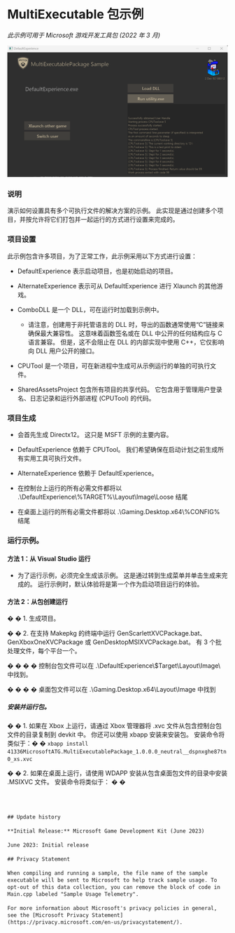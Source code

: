 # MultiExecutable 包示例

_此示例可用于 Microsoft 游戏开发工具包 (2022 年 3 月)_

![图像](SampleImage.png)




### 说明

演示如何设置具有多个可执行文件的解决方案的示例。 此实现是通过创建多个项目，并按允许将它们打包并一起运行的方式进行设置来完成的。



### 项目设置

此示例包含许多项目，为了正常工作，此示例采用以下方式进行设置：

- DefaultExperience 表示启动项目，也是初始启动的项目。

- AlternateExperience 表示可从 DefaultExperience 进行 Xlaunch 的其他游戏。

- ComboDLL 是一个 DLL，可在运行时加载到示例中。
   - 请注意，创建用于非托管语言的 DLL 时，导出的函数通常使用&ldquo;C&rdquo;链接来确保最大兼容性。 这意味着函数签名或在 DLL 中公开的任何结构应与 C 语言兼容。 但是，这不会阻止在 DLL 的内部实现中使用 C++，它仅影响向 DLL 用户公开的接口。
- CPUTool 是一个项目，可在新进程中生成可从示例运行的单独的可执行文件。

- SharedAssetsProject 包含所有项目的共享代码。 它包含用于管理用户登录名、日志记录和运行外部进程 (CPUTool) 的代码。



### 项目生成

- 会首先生成 Directx12。 这只是 MSFT 示例的主要内容。

- DefaultExperience 依赖于 CPUTool。 我们希望确保在启动计划之前生成所有实用工具可执行文件。

- AlternateExperience 依赖于 DefaultExperience。

- 在控制台上运行的所有必需文件都将以 .\\DefaultExperience\\%TARGET%\\Layout\\Image\\Loose 结尾

- 在桌面上运行的所有必需文件都将以 .\\Gaming.Desktop.x64\\%CONFIG% 结尾



### 运行示例。



#### 方法 1：从 Visual Studio 运行

- 为了运行示例，必须完全生成该示例。 这是通过转到生成菜单并单击生成来完成的。 运行示例时，默认体验将是第一个作为启动项目运行的体验。



#### 方法 2：从包创建运行

� � 1. 生成项目。

� � 2. 在支持 Makepkg 的终端中运行 GenScarlettXVCPackage.bat、GenXboxOneXVCPackage 或 GenDesktopMSIXVCPackage.bat。 有 3 个批处理文件，每个平台一个。

� � � � 控制台包文件可以在 .\\DefaultExperience\\$Target\\Layout\\Image\\ 中找到。

� � � � 桌面包文件可以在 .\\Gaming.Desktop.x64\\Layout\\Image 中找到

##### 安装并运行包。

� � 1. 如果在 Xbox 上运行，请通过 Xbox 管理器将 .xvc 文件从包含控制台包文件的目录复制到 devkit 中。 你还可以使用 xbapp 安装来安装包。 安装命令将类似于：� �
```xbapp install 41336MicrosoftATG.MultiExecutablePackage_1.0.0.0_neutral__dspnxghe87tn0_xs.xvc```

� � 2. 如果在桌面上运行，请使用 WDAPP 安装从包含桌面包文件的目录中安装 .MSIXVC 文件。 安装命令将类似于：
� �
```



## Update history

**Initial Release:** Microsoft Game Development Kit (June 2023)

June 2023: Initial release

## Privacy Statement

When compiling and running a sample, the file name of the sample executable will be sent to Microsoft to help track sample usage. To opt-out of this data collection, you can remove the block of code in Main.cpp labeled "Sample Usage Telemetry".

For more information about Microsoft's privacy policies in general, see the [Microsoft Privacy Statement](https://privacy.microsoft.com/en-us/privacystatement/).



